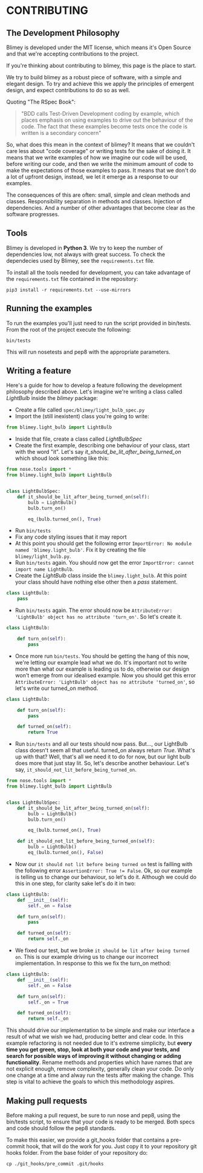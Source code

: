 # CONTRIBUTING

## The Development Philosophy

Blimey is developed under the MIT license, which means it's Open Source and that we're accepting contributions to the project.

If you're thinking about contributing to blimey, this page is the place to start.

We try to build blimey as a robust piece of software, with a simple and elegant design. To try and achieve this we apply the principles of emergent design, and expect contributions to do so as well.

Quoting "The RSpec Book":

> "BDD calls Test-Driven Development coding by example, which places emphasis on using examples to drive out the behaviour of the code. The fact that these examples become tests once the code is written is a secondary concern"

So, what does this mean in the context of blimey?
It means that we couldn't care less about "code coverage" or writing tests for the sake of doing it.
It means that we write examples of how we imagine our code will be used, before writing our code, and then we write the minimum amount of code to make the expectations of those examples to pass.
It means that we don't do a lot of upfront design, instead, we let it emerge as a response to our examples.

The consequences of this are often: small, simple and clean methods and classes. Responsibility separation in methods and classes. Injection of dependencies. And a number of other advantages that become clear as the software progresses.

## Tools

Blimey is developed in **Python 3**. We try to keep the number of dependencies low, not always with great success. To check the dependecies used by Blimey, see the `requirements.txt` file.

To install all the tools needed for development, you can take advantage of the `requirements.txt` file contained in the repository:

`pip3 install -r requirements.txt --use-mirrors`

## Running the examples

To run the examples you'll just need to run the script provided in bin/tests. From the root of the project execute the following:

`bin/tests`

This will run nosetests and pep8 with the appropriate parameters.

## Writing a feature

Here's a guide for how to develop a feature following the development philosophy described above.
Let's imagine we're writing a class called *LightBulb* inside the *blimey* package:

- Create a file called `spec/blimey/light_bulb_spec.py`
- Import the (still inexistent) class you're going to write:

```python
from blimey.light_bulb import LightBulb
```

- Inside that file, create a class called *LightBulbSpec*
- Create the first example, describing one behaviour of your class, start with the word "it". Let's say *it_should_be_lit_after_being_turned_on* which shoud look something like this:

```python
from nose.tools import *
from blimey.light_bulb import LightBulb


class LightBulbSpec:
    def it_should_be_lit_after_being_turned_on(self):
        bulb = LightBulb()
        bulb.turn_on()

        eq_(bulb.turned_on(), True)

```
- Run `bin/tests`
- Fix any code styling issues that it may report
- At this point you should get the following error `ImportError: No module named 'blimey.light_bulb'`. Fix it by creating the file `blimey/light_bulb.py`.
- Run `bin/tests` again. You should now get the error `ImportError: cannot import name LightBulb`.
- Create the *LightBulb* class inside the `blimey.light_bulb`. At this point your class should have nothing else other then a *pass* statement.

```python
class LightBulb:
    pass

```
- Run `bin/tests` again. The error should now be `AttributeError: 'LightBulb' object has no attribute 'turn_on'`. So let's create it.

```python
class LightBulb:

    def turn_on(self):
        pass

```
- Once more run `bin/tests`. You should be getting the hang of this now, we're letting our example lead what we do. It's important not to write more than what our example is leading us to do, otherwise our design won't emerge from our idealised example. Now you should get this error `AttributeError: 'LightBulb' object has no attribute 'turned_on'`, so let's write our turned_on method.

```python
class LightBulb:

    def turn_on(self):
        pass

    def turned_on(self):
        return True

```
- Run `bin/tests` and all our tests should now pass. But..., our LightBulb class doesn't seem all that useful. turned_on always return *True*. What's up with that? Well, that's all we need it to do for now, but our light bulb does more that just stay lit. So, let's describe another behaviour. Let's say, `it_should_not_lit_before_being_turned_on`.

```python
from nose.tools import *
from blimey.light_bulb import LightBulb


class LightBulbSpec:
    def it_should_be_lit_after_being_turned_on(self):
        bulb = LightBulb()
        bulb.turn_on()

        eq_(bulb.turned_on(), True)

    def it_should_not_lit_before_being_turned_on(self):
        bulb = LightBulb()
        eq_(bulb.turned_on(), False)

```
- Now our `it should not lit before being turned on` test is failling with the following error `AssertionError: True != False`. Ok, so our example is telling us to change our behaviour, so let's do it. Although we could do this in one step, for clarity sake let's do it in two:

```python
class LightBulb:
    def __init__(self):
        self._on = False

    def turn_on(self):
        pass

    def turned_on(self):
        return self._on

```
- We fixed our test, but we broke `it should be lit after being turned on`. This is our example driving us to change our incorrect implementation. In response to this we fix the turn_on method:

```python
class LightBulb:
    def __init__(self):
        self._on = False

    def turn_on(self):
        self._on = True

    def turned_on(self):
        return self._on

```

This should drive our implementation to be simple and make our interface a result of what we wish we had, producing better and clear code.
In this example refactoring is not needed due to it's extreme simplicity, but **every time you get green, stop, look at both your code and your tests, and search for possible ways of improving it without changing or adding functionality**. Rename methods and properties which have names that are not explicit enough, remove complexity, generally clean your code. Do only one change at a time and alway run the tests after making the change. This step is vital to achieve the goals to which this methodology aspires.

## Making pull requests

Before making a pull request, be sure to run nose and pep8, using the bin/tests script, to ensure that your code is ready to be merged.
Both specs and code should follow the pep8 standards.

To make this easier, we provide a git_hooks folder that contains a pre-commit hook, that will do the work for you. Just copy it to your repository git hooks folder. From the base folder of your repository do:

`cp ./git_hooks/pre_commit .git/hooks`
